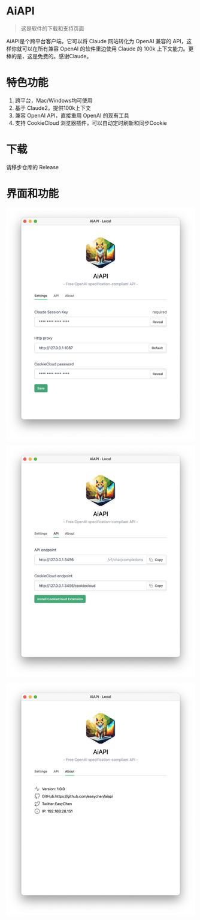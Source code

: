 # AiAPI

> 这是软件的下载和支持页面

AiAPI是个跨平台客户端，它可以将 Claude 网站转化为 OpenAI 兼容的 API，这样你就可以在所有兼容 OpenAI 的软件里边使用 Claude 的 100k 上下文能力。更棒的是，这是免费的。感谢Claude。

# 特色功能

1. 跨平台，Mac/Windows均可使用
1. 基于 Claude2，提供100k上下文
1. 兼容 OpenAI API，直接重用 OpenAI 的现有工具
1. 支持 CookieCloud 浏览器插件，可以自动定时刷新和同步Cookie

# 下载

请移步仓库的 Release 

# 界面和功能

![](images/20230810113755.png)

![](images/20230810113811.png)

![](images/20230810113831.png)